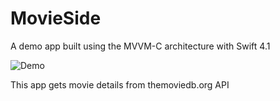 # MovieSide
A demo app built using the MVVM-C architecture with Swift 4.1

![Demo](https://media.giphy.com/media/OqBJSLLeFCicP6bVB0/giphy.gif)


This app gets movie details from themoviedb.org API
